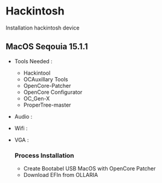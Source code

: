 # Hackintosh
Installation hackintosh device

## MacOS Seqouia 15.1.1
- Tools Needed :
  - Hackintool
  - OCAuxillary Tools
  - OpenCore-Patcher
  - OpenCore Configurator
  - OC_Gen-X
  - ProperTree-master
 
- Audio :
- Wifi :
- VGA :

  ### Process Installation
  - Create Bootabel USB MacOS with OpenCore Patcher
  - Download EFIn from OLLARIA
